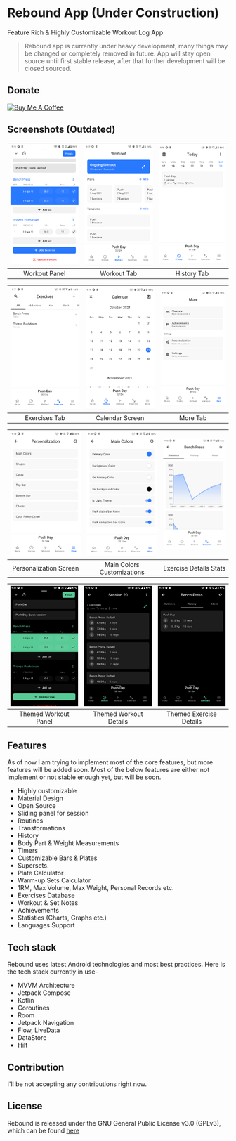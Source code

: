 # Rebound App (Under Construction)

Feature Rich & Highly Customizable Workout Log App

> Rebound app is currently under heavy development, many things may be
> changed or completely removed in future.
> App will stay open source until first stable release, after that
> further development will be closed sourced.
 
## Donate

<a href="https://www.buymeacoffee.com/ankitsuda" target="_blank"><img src="https://cdn.buymeacoffee.com/buttons/v2/default-yellow.png" alt="Buy Me A Coffee" height="41" width="174"></a>

## Screenshots (Outdated)

| <img src="arts/workout_panel.png" width="200"/> | <img src="arts/workout_tab.png" width="200"/> | <img src="arts/history_tab.png" width="200"/> | 
|:---:|:---:|:---:|
|Workout Panel|Workout Tab|History Tab|

| <img src="arts/exercises_tab.png" width="200"/> | <img src="arts/calendar_screen.png" width="200"/> |<img src="arts/more_tab.png" width="200"/> |
|:---:|:---:|:---:|
|Exercises Tab|Calendar Screen|More Tab|

| <img src="arts/personalization_screen.png" width="200"/> | <img src="arts/main_colors_screen.png" width="200"/> | <img src="arts/exercise_details_stats.png" width="200"/> | 
|:---:|:---:|:---:|
|Personalization Screen|Main Colors Customizations|Exercise Details Stats|

| <img src="arts/themed_workout_panel.png" width="200"/> | <img src="arts/themed_workout_details.png" width="200"/> | <img src="arts/themed_exercise_details_history.png" width="200"/> |
|:---:|:---:|:---:|
|Themed Workout Panel|Themed Workout Details|Themed Exercise Details|
## Features

As of now I am trying to implement most of the core features, but more features will be added soon.
Most of the below features are either not implement or not stable enough yet, but will be soon.

- Highly customizable
- Material Design
- Open Source
- Sliding panel for session
- Routines
- Transformations
- History
- Body Part & Weight Measurements
- Timers
- Customizable Bars & Plates
- Supersets.
- Plate Calculator
- Warm-up Sets Calculator
- 1RM, Max Volume, Max Weight, Personal Records etc.
- Exercises Database
- Workout & Set Notes
- Achievements
- Statistics (Charts, Graphs etc.)
- Languages Support

## Tech stack

Rebound uses latest Android technologies and most best practices. Here is the tech stack currently
in use-

- MVVM Architecture
- Jetpack Compose
- Kotlin
- Coroutines
- Room
- Jetpack Navigation
- Flow, LiveData
- DataStore
- Hilt

## Contribution

I'll be not accepting any contributions right now.

## License

Rebound is released under the GNU General Public License v3.0 (GPLv3), which can be
found [here](LICENSE.md)